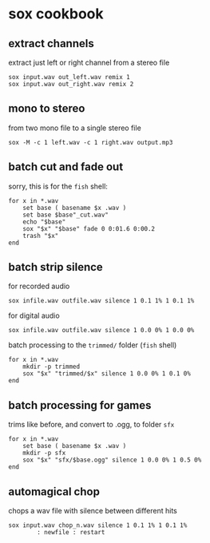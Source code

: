 
# sox cookbook 



## extract channels 

extract just left or right channel from a stereo file
```
sox input.wav out_left.wav remix 1
sox input.wav out_right.wav remix 2
```



## mono to stereo 

from two mono file to a single stereo file 
```
sox -M -c 1 left.wav -c 1 right.wav output.mp3 
```



## batch cut and fade out

sorry, this is for the `fish` shell: 
```
for x in *.wav 
	set base ( basename $x .wav ) 
	set base $base"_cut.wav"
	echo "$base"
	sox "$x" "$base" fade 0 0:01.6 0:00.2
	trash "$x"
end
``` 



## batch strip silence 

for recorded audio
```
sox infile.wav outfile.wav silence 1 0.1 1% 1 0.1 1%
```

for digital audio 
```
sox infile.wav outfile.wav silence 1 0.0 0% 1 0.0 0%

```

batch processing to the `trimmed/` folder (`fish` shell)
```
for x in *.wav 
	mkdir -p trimmed
	sox "$x" "trimmed/$x" silence 1 0.0 0% 1 0.1 0%
end

```



## batch processing for games

trims like before, and convert to .ogg, to folder `sfx`  
```
for x in *.wav 
	set base ( basename $x .wav ) 
	mkdir -p sfx 
	sox "$x" "sfx/$base.ogg" silence 1 0.0 0% 1 0.5 0%
end
```



## automagical chop

chops a wav file with silence between different hits
```
sox input.wav chop_n.wav silence 1 0.1 1% 1 0.1 1% 
		: newfile : restart
```
